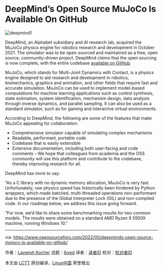 [#]: subject: "DeepMind’s Open Source MuJoCo Is Available On GitHub"
[#]: via: "https://www.opensourceforu.com/2022/05/deepminds-open-source-mujoco-is-available-on-github/"
[#]: author: "Laveesh Kocher https://www.opensourceforu.com/author/laveesh-kocher/"
[#]: collector: "lkxed"
[#]: translator: "lkxed"
[#]: reviewer: " "
[#]: publisher: " "
[#]: url: " "

DeepMind’s Open Source MuJoCo Is Available On GitHub
======
![deepmind1][1]

DeepMind, an Alphabet subsidiary and AI research lab, acquired the MuJoCo physics engine for robotics research and development in October 2021. The simulator was to be open-sourced and maintained as a free, open source, community-driven project. DeepMind claims that the open sourcing is now complete, with the entire codebase [available on GitHub][2].

MuJoCo, which stands for Multi-Joint Dynamics with Contact, is a physics engine designed to aid research and development in robotics, biomechanics, graphics and animation, and other fields that require fast and accurate simulation. MuJoCo can be used to implement model-based computations for machine learning applications such as control synthesis, state estimation, system identification, mechanism design, data analysis through inverse dynamics, and parallel sampling. It can also be used as a standard simulator, such as for gaming and interactive virtual environments.

According to DeepMind, the following are some of the features that make MuJoCo appealing for collaboration:

* Comprehensive simulator capable of simulating complex mechanisms
* Readable, performant, portable code
* Codebase that is easily extensible
* Extensive documentation, including both user-facing and code comments – We hope that colleagues from academia and the OSS community will use this platform and contribute to the codebase, thereby improving research for all.

DeepMind has more to say:

“As a C library with no dynamic memory allocation, MuJoCo is very fast. Unfortunately, raw physics speed has historically been hindered by Python wrappers, which made batched, multi-threaded operations non-performant due to the presence of the Global Interpreter Lock (GIL) and non-compiled code. In our roadmap below, we address this issue going forward.

“For now, we’d like to share some benchmarking results for two common models. The results were obtained on a standard AMD Ryzen 9 5950X machine, running Windows 10.”

--------------------------------------------------------------------------------

via: https://www.opensourceforu.com/2022/05/deepminds-open-source-mujoco-is-available-on-github/

作者：[Laveesh Kocher][a]
选题：[lkxed][b]
译者：[译者ID](https://github.com/译者ID)
校对：[校对者ID](https://github.com/校对者ID)

本文由 [LCTT](https://github.com/LCTT/TranslateProject) 原创编译，[Linux中国](https://linux.cn/) 荣誉推出

[a]: https://www.opensourceforu.com/author/laveesh-kocher/
[b]: https://github.com/lkxed
[1]: https://www.opensourceforu.com/wp-content/uploads/2022/05/deepmind1.jpg
[2]: https://github.com/deepmind/mujoco
